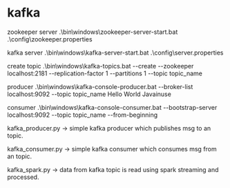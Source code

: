 # kafka


zookeeper server
.\bin\windows\zookeeper-server-start.bat .\config\zookeeper.properties

kafka server
.\bin\windows\kafka-server-start.bat .\config\server.properties

create topic
.\bin\windows\kafka-topics.bat --create --zookeeper localhost:2181 --replication-factor 1 --partitions 1 --topic topic_name

producer
.\bin\windows\kafka-console-producer.bat --broker-list localhost:9092 --topic topic_name
Hello World Javainuse

consumer
.\bin\windows\kafka-console-consumer.bat --bootstrap-server localhost:9092 --topic topic_name --from-beginning


kafka_producer.py -> simple kafka producer which publishes msg to an topic.

kafka_consumer.py -> simple kafka consumer which consumes msg from an topic.

kafka_spark.py -> data from kafka topic is read using spark streaming and processed.
